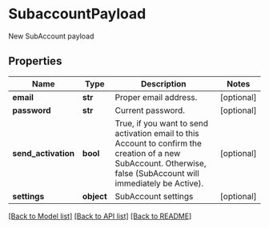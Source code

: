 # SubaccountPayload

New SubAccount payload
## Properties
Name | Type | Description | Notes
------------ | ------------- | ------------- | -------------
**email** | **str** | Proper email address. | [optional] 
**password** | **str** | Current password. | [optional] 
**send_activation** | **bool** | True, if you want to send activation email to this Account to confirm the creation of a new SubAccount. Otherwise, false (SubAccount will immediately be Active). | [optional] 
**settings** | **object** | SubAccount settings | [optional] 

[[Back to Model list]](../README.md#documentation-for-models) [[Back to API list]](../README.md#documentation-for-api-endpoints) [[Back to README]](../README.md)


